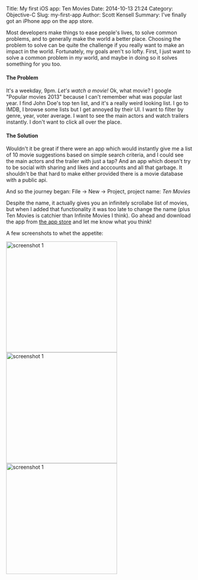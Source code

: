 Title: My first iOS app: Ten Movies
Date: 2014-10-13 21:24
Category: Objective-C
Slug: my-first-app
Author: Scott Kensell
Summary: I've finally got an iPhone app on the app store.

Most developers make things to ease people's lives, to solve common problems, and to generally make the world a better place. Choosing the problem to solve can be quite the challenge if you really want to make an impact in the world. Fortunately, my goals aren't so lofty. First, I just want to solve a common problem in *my* world, and maybe in doing so it solves something for you too.

#### The Problem

It's a weekday, 9pm. *Let's watch a movie!* Ok, what movie? I google "Popular movies 2013" because I can't remember what was popular last year. I find John Doe's top ten list, and it's a really weird looking list. I go to IMDB, I browse some lists but I get annoyed by their UI. I want to filter by genre, year, voter average. I want to see the main actors and watch trailers instantly. I don't want to click all over the place.

#### The Solution

Wouldn't it be great if there were an app which would instantly give me a list of 10 movie suggestions based on simple search criteria, and I could see the main actors and the trailer with just a tap? And an app which doesn't try to be social with sharing and likes and acccounts and all that garbage. It shouldn't be that hard to make either provided there is a movie database with a public api.

And so the journey began: File -> New -> Project, project name: *Ten Movies*

Despite the name, it actually gives you an infinitely scrollabe list of movies, but when I added that functionality it was too late to change the name (plus Ten Movies is catchier than Infinite Movies I think). Go ahead and download the app from <a target="_blank" href="https://itunes.apple.com/us/app/ten-movies/id916096507?ls=1&mt=8">the app store</a> and let me know what you think!

A few screenshots to whet the appetite:

<img style="width: 300px;" alt="screenshot 1" src="http://a1.mzstatic.com/us/r30/Purple5/v4/7f/4c/d5/7f4cd537-afef-18c0-2632-36d460a92f1d/screen568x568.jpeg"/>
<img style="width: 300px;" alt="screenshot 1" src="http://a1.mzstatic.com/us/r30/Purple3/v4/7e/79/d5/7e79d53d-b4ac-d692-104c-1ba2cb01caf3/screen568x568.jpeg"/>
<img style="width: 300px;" alt="screenshot 1" src="http://a2.mzstatic.com/us/r30/Purple5/v4/f9/fd/7d/f9fd7d18-65b6-e9af-c756-b65ab9b6bd24/screen568x568.jpeg"/>

